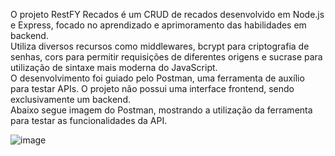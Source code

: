 O projeto RestFY Recados é um CRUD de recados desenvolvido em Node.js e Express, focado no aprendizado e aprimoramento das habilidades em backend.<br>
Utiliza diversos recursos como middlewares, bcrypt para criptografia de senhas, cors para permitir requisições de diferentes origens e sucrase para utilização de sintaxe mais moderna do JavaScript.<br>
O desenvolvimento foi guiado pelo Postman, uma ferramenta de auxílio para testar APIs. O projeto não possui uma interface frontend, sendo exclusivamente um backend. <br>
Abaixo segue imagem do Postman, mostrando a utilização da ferramenta para testar as funcionalidades da API.<br>

![image](https://github.com/hugoamadio/RestFY-Recados/assets/146294243/af6d00a2-8c68-4714-bfdd-6cbe1130bf5e)
